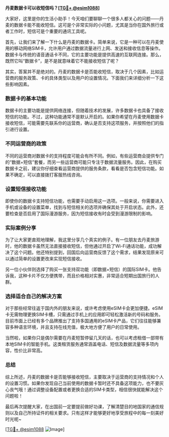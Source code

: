 **丹麦数据卡可以收短信吗？[[TG💪+ @esim1088](https://t.me/s/esim1088)]**

大家好，这里是你的生活小助手！今天咱们要聊聊一个很多人都关心的问题——丹麦的数据卡能不能收短信。这可是个非常实际的小问题，尤其是当你在国外旅行或者工作时，短信可是个重要的通讯工具呢。

首先，让我们来了解一下什么是丹麦的数据卡。简单来说，它是一种可以在丹麦使用的移动网络SIM卡，允许用户通过数据流量进行上网、发送和接收信息等操作。数据卡与传统的语音通话卡不同，它的主要功能是提供高速的互联网连接。那么，既然它叫“数据卡”，是不是就意味着它不能接收短信了呢？

其实，答案并不是绝对的。丹麦的数据卡是否能收短信，取决于几个因素，比如运营商的服务政策、卡的具体类型以及用户的设置情况。下面我们来详细分析一下这些影响因素。

### 数据卡的基本功能

数据卡的主要功能是提供网络连接，但随着技术的发展，许多数据卡也具备了接收短信的功能。不过，这种功能通常不是默认开启的。如果你希望在丹麦使用数据卡接收短信，可能需要先联系你的运营商，确认是否支持这项服务，并按照他们的指引进行设置。

### 不同运营商的政策

不同的运营商对数据卡的支持程度可能会有所不同。例如，有些运营商会提供专门的“数据+短信”套餐，而另一些运营商可能只专注于数据流量服务。因此，在购买数据卡之前，建议你仔细查看运营商提供的服务条款，看看是否包含短信功能。如果不确定，可以直接拨打客服热线咨询。

### 设置短信接收功能

即使你的数据卡支持短信功能，也需要手动启用这一选项。一般来说，你需要进入手机或设备的设置菜单，找到与短信相关的选项并确保其处于开启状态。此外，还要检查是否启用了国际漫游服务，因为短信接收有时会受到漫游限制的影响。

### 实际案例分享

为了让大家更直观地理解，我这里分享几个真实的例子。有一位朋友去丹麦旅游时，他的数据卡虽然无法直接接收短信，但他通过开启了Wi-Fi通话功能，成功解决了这个问题。他还特别提到，回国后向运营商反馈了这个需求，结果发现原来可以通过简单的设置更改来实现短信接收。

另一位小伙伴则选择了购买一张支持双功能（即数据+短信）的国际SIM卡。他告诉我，这种卡片不仅方便携带，而且价格相对实惠，非常适合短期出国旅行的人群。

### 选择适合自己的解决方案

对于那些经常往返于国内外的朋友来说，或许考虑使用eSIM卡会更加便捷。eSIM卡无需物理更换SIM卡槽，只需通过手机上的应用即可轻松激活新的号码和服务。目前市面上已经有多个品牌推出了支持多国通用的eSIM卡产品，它们往往能够兼容多种语言环境，并且支持在线充值，极大地方便了用户的日常使用。

当然啦，如果你只是偶尔需要在丹麦短暂停留几天的话，也可以考虑租借一部带有本地SIM卡的智能手机。这类租赁服务通常涵盖电话、短信及数据流量等多项内容，性价比非常高。

### 总结

综上所述，丹麦的数据卡是否能够接收短信，主要取决于运营商的支持情况和个人的设置习惯。如果你发现自己当前使用的数据卡暂时还不具备这项能力，也不要灰心丧气哦！通过调整设备配置或者更换合适的SIM卡类型，相信很快就能解决这个问题啦！

最后再次提醒大家，在出国前一定要提前做好功课，了解清楚目的地国家的通信规则以及自己所持证件的相关要求。只有这样才能够更好地享受旅程中的每一刻美好时光呢~

[[TG💪+ @esim1088](https://t.me/s/esim1088) ![Image](https://i.postimg.cc/4NQfJmqS/Snipaste-2025-05-13-00-14-12.png)]